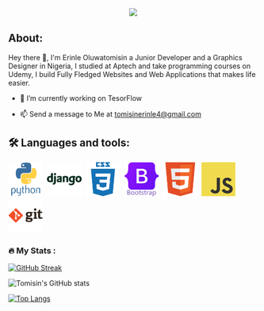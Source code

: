 <div id="header" align="center">
  <img src="https://media3.giphy.com/media/qgQUggAC3Pfv687qPC/giphy.gif?cid=ecf05e47epsfxz68e66clymlvuwqf6xxay6q78ebca9ajvsh&rid=giphy.gif&ct=g" width="300"/>
</div>


## About:

Hey there 👋, I'm Erinle Oluwatomisin a Junior Developer and a Graphics Designer in Nigeria, I studied at Aptech and take programming courses on Udemy, I build Fully Fledged Websites and Web Applications that makes life easier.

- 🔭 I’m currently working on TesorFlow

- 📫 Send a message to Me at tomisinerinle4@gmail.com


## :hammer_and_wrench: Languages and tools:

<div>
   <img src="https://github.com/devicons/devicon/blob/master/icons/python/python-original-wordmark.svg" title="Python" **alt="Python" width="70" height="70"/>&nbsp;
   <img src="https://github.com/devicons/devicon/blob/master/icons/django/django-plain-wordmark.svg" title="Django" **alt="Django" width="70" height="70"/>&nbsp;
  <img src="https://github.com/devicons/devicon/blob/master/icons/css3/css3-plain-wordmark.svg"  title="CSS3" alt="CSS" width="70" height="70"/>&nbsp;
  <img src="https://github.com/devicons/devicon/blob/master/icons/bootstrap/bootstrap-original-wordmark.svg"  title="CSS3" alt="CSS" width="70" height="70"/>&nbsp;
  <img src="https://github.com/devicons/devicon/blob/master/icons/html5/html5-original.svg" title="HTML5" alt="HTML" width="70" height="70"/>&nbsp;
  <img src="https://github.com/devicons/devicon/blob/master/icons/javascript/javascript-original.svg" title="JavaScript" alt="JavaScript" width="70" height="70"/>&nbsp;
  <img src="https://github.com/devicons/devicon/blob/master/icons/git/git-original-wordmark.svg" title="Git" alt="Git" width="70" height="70"/>&nbsp;
  
</div>

### :fire: My Stats :

[![GitHub Streak](http://github-readme-streak-stats.herokuapp.com?user=GorgeousTomi&theme=dark&background=000000)](https://git.io/streak-stats)

![Tomisin's GitHub stats](https://github-readme-stats.vercel.app/api?username=GorgeousTomi&show_icons=true&theme=vision-friendly-dark)

[![Top Langs](https://github-readme-stats.vercel.app/api/top-langs/?username=GorgeousTomi&layout=compact&theme=vision-friendly-dark)](https://github.com/anuraghazra/github-readme-stats)


<!--
**GorgeousTomi/GorgeousTomi** is a ✨ _special_ ✨ repository because its `README.md` (this file) appears on your GitHub profile.

Here are some ideas to get you started:
- 🔭 I’m currently working on ...
- 🌱 I’m currently learning ...
- 👯 I’m looking to collaborate on ...
- 🤔 I’m looking for help with ...
- 💬 Ask me about ...
- 📫 How to reach me: ...
- 😄 Pronouns: ...
- ⚡ Fun fact: ...
-->


  

</div>



<!--
**GorgeousTomi/GorgeousTomi** is a ✨ _special_ ✨ repository because its `README.md` (this file) appears on your GitHub profile.

Here are some ideas to get you started:
- 🔭 I’m currently working on ...
- 🌱 I’m currently learning ...
- 👯 I’m looking to collaborate on ...
- 🤔 I’m looking for help with ...
- 💬 Ask me about ...
- 📫 How to reach me: ...
- 😄 Pronouns: ...
- ⚡ Fun fact: ...
-->
